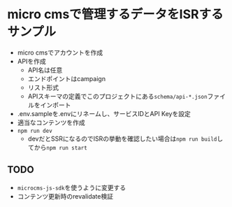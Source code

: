 # micro cmsで管理するデータをISRするサンプル

- micro cmsでアカウントを作成
- APIを作成
    - API名は任意
    - エンドポイントはcampaign
    - リスト形式
    - APIスキーマの定義でこのプロジェクトにある`schema/api-*.json`ファイルをインポート
- .env.sampleを.envにリネームし、サービスIDとAPI Keyを設定
- 適当なコンテンツを作成
- `npm run dev`
    - devだとSSRになるのでISRの挙動を確認したい場合は`npm run build`してから`npm run start`

## TODO

- `microcms-js-sdk`を使うように変更する
- コンテンツ更新時のrevalidate検証

